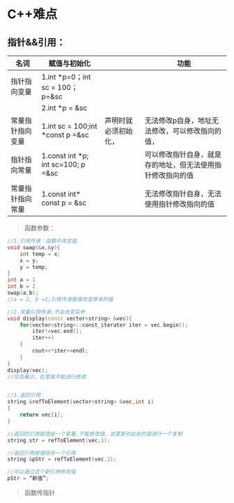 # C++难点



## 指针&&引用：

| 名词             | 赋值与初始化                       |                      | 功能                                                       |
| ---------------- | ---------------------------------- | -------------------- | ---------------------------------------------------------- |
| 指针指向变量     | 1.int *p=0；int sc = 100；p=&sc    |                      |                                                            |
|                  | 2.int *p = &sc                     |                      |                                                            |
| 常量指针指向变量 | 1.int sc = 100;int *const p =&sc   | 声明时就必须初始化， | 无法修改p自身，地址无法修改，可以修改指向的值，            |
| 指针指向常量     | 1.const int *p; int sc=100; p =&sc |                      | 可以修改指针自身，就是存的地址，但无法使用指针修改指向的值 |
| 常量指针指向常量 | 1.const int* const p = &sc         |                      | 无法修改指针自身，无法使用指针修改指向的值                 |



> 函数参数：

```c++
//1.引用传递：函数中改变值
void swap(&x,&y){
	int temp = x;
	x = y;
	y = temp;
}
int a = 1
int b = 2
swap(a,b);
//a = 2, b =1;引用传递直接改变原来的值

//2.常量引用传递;不会改变实参
void display(const vector<string> &vec){
    for(vector<string>::const_iterater iter = vec.begin();
       	iter!=vec.end();
       	iter++)
    {
        cout<<*iter<<endl;
    }
}
display(vec);
//仅会展示，在里面不能进行修改


//3.返回引用
string &refToElement(vector<string> &vec,int i)
{
    return vec[i];
}

//返回的引用赋值给一个变量,不能修改值，这里是对此处的值进行一个复制
string str = refToElement(vec,1);

//返回引用赋值给另一个引用
string &pStr = refToElement(vec.2);

//可以通过这个新引用修改值
pStr = “新值”;
```



> 函数传指针



